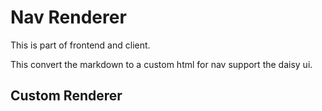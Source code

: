 # Nav Renderer

This is part of frontend and client.

This convert the markdown to a custom html for nav support the daisy ui.

## Custom Renderer
